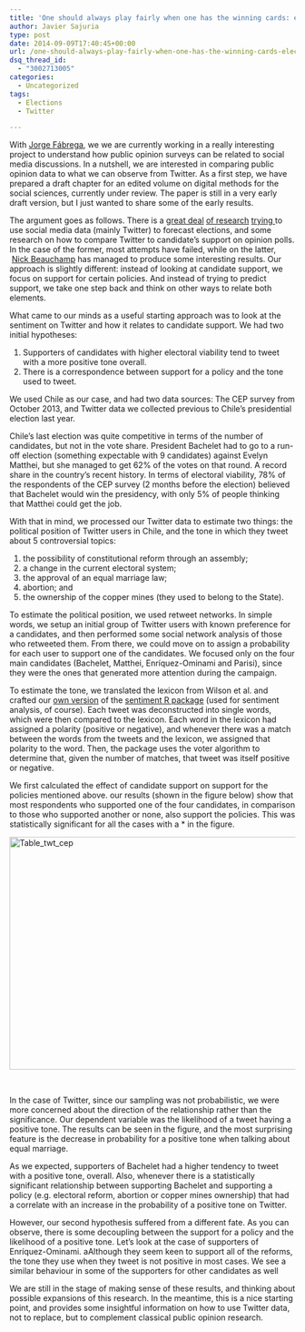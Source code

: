 ```yaml
---
title: 'One should always play fairly when one has the winning cards: electoral viability and Twitter sentiment'
author: Javier Sajuria
type: post
date: 2014-09-09T17:40:45+00:00
url: /one-should-always-play-fairly-when-one-has-the-winning-cards-electoral-viability-and-twitter-sentiment/
dsq_thread_id:
  - "3002713005"
categories:
  - Uncategorized
tags:
  - Elections
  - Twitter

---
```

With [Jorge Fábrega][1], we we are currently working in a really interesting project to understand how public opinion surveys can be related to social media discussions. In a nutshell, we are interested in comparing public opinion data to what we can observe from Twitter. As a first step, we have prepared a draft chapter for an edited volume on digital methods for the social sciences, currently under review. The paper is still in a very early draft version, but I just wanted to share some of the early results.

The argument goes as follows. There is a <a href="https://www.google.co.uk/url?sa=t&rct=j&q=&esrc=s&source=web&cd=1&cad=rja&uact=8&ved=0CCEQFjAA&url=http%3A%2F%2Farxiv.org%2Fabs%2F1204.6441&ei=djkPVNTgOsKVav2cgMgN&usg=AFQjCNH2dTMSbsk6aNcdafaOdSjjpVNpAQ&sig2=YGzGHx8ORzAtclFetfjZEg&bvm=bv.74649129,d.ZWU" target="_blank">great deal</a> <a href="http://www.tandfonline.com/doi/abs/10.1080/17512786.2012.663610" target="_blank">of research</a> <a href="http://ssc.sagepub.com/content/early/2010/09/24/0894439310386557.abstract" target="_blank">trying </a>to use social media data (mainly Twitter) to forecast elections, and some research on how to compare Twitter to candidate&#8217;s support on opinion polls. In the case of the former, most attempts have failed, while on the latter,  <a href="https://www.google.co.uk/url?sa=t&rct=j&q=&esrc=s&source=web&cd=4&cad=rja&uact=8&ved=0CDwQFjAD&url=http%3A%2F%2Fwww.kenbenoit.net%2Fpdfs%2FNDATAD2013%2FBeauchamp_twitterpolls_2.pdf&ei=TzkPVLLEHdDXaq-OgegB&usg=AFQjCNFZ3whmeTwt47rRKxrHdVEsiGvYsg&sig2=gLJ9RfX6NithL7FDFiAlEA" target="_blank">Nick Beauchamp</a> has managed to produce some interesting results. Our approach is slightly different: instead of looking at candidate support, we focus on support for certain policies. And instead of trying to predict support, we take one step back and think on other ways to relate both elements.

What came to our minds as a useful starting approach was to look at the sentiment on Twitter and how it relates to candidate support. We had two initial hypotheses:

  1. Supporters of candidates with higher electoral viability tend to tweet with a more positive tone overall.
  2. There is a correspondence between support for a policy and the tone used to tweet.

We used Chile as our case, and had two data sources: The CEP survey from October 2013, and Twitter data we collected previous to Chile&#8217;s presidential election last year.

Chile&#8217;s last election was quite competitive in terms of the number of candidates, but not in the vote share. President Bachelet had to go to a run-off election (something expectable with 9 candidates) against Evelyn Matthei, but she managed to get 62% of the votes on that round. A record share in the country&#8217;s recent history. In terms of electoral viability, 78% of the respondents of the CEP survey (2 months before the election) believed that Bachelet would win the presidency, with only 5% of people thinking that Matthei could get the job.

With that in mind, we processed our Twitter data to estimate two things: the political position of Twitter users in Chile, and the tone in which they tweet about 5 controversial topics:

  1. the possibility of constitutional reform through an assembly;
  2. a change in the current electoral system;
  3. the approval of an equal marriage law;
  4. abortion; and
  5. the ownership of the copper mines (they used to belong to the State).

To estimate the political position, we used retweet networks. In simple words, we setup an initial group of Twitter users with known preference for a candidates, and then performed some social network analysis of those who retweeted them. From there, we could move on to assign a probability for each user to support one of the candidates. We focused only on the four main candidates (Bachelet, Matthei, Enríquez-Ominami and Parisi), since they were the ones that generated more attention during the campaign.

To estimate the tone, we translated the lexicon from Wilson et al. and crafted our <a href="https://github.com/jsajuria/sentimiento" target="_blank">own version</a> of the <a href="https://github.com/timjurka/sentiment" target="_blank">sentiment R package</a> (used for sentiment analysis, of course). Each tweet was deconstructed into single words, which were then compared to the lexicon. Each word in the lexicon had assigned a polarity (positive or negative), and whenever there was a match between the words from the tweets and the lexicon, we assigned that polarity to the word. Then, the package uses the voter algorithm to determine that, given the number of matches, that tweet was itself positive or negative.

We first calculated the effect of candidate support on support for the policies mentioned above. our results (shown in the figure below) show that most respondents who supported one of the four candidates, in comparison to those who supported another or none, also support the policies. This was statistically significant for all the cases with a * in the figure.

[<img loading="lazy" class="aligncenter size-full wp-image-197" src="https://sajuria.com/wp-content/uploads/2014/09/Screen-Shot-2014-09-09-at-17.19.13.png" alt="Table_twt_cep" width="755" height="409" srcset="https://sajuria.com/wp-content/uploads/2014/09/Screen-Shot-2014-09-09-at-17.19.13.png 755w, https://sajuria.com/wp-content/uploads/2014/09/Screen-Shot-2014-09-09-at-17.19.13-300x162.png 300w, https://sajuria.com/wp-content/uploads/2014/09/Screen-Shot-2014-09-09-at-17.19.13-624x338.png 624w" sizes="(max-width: 709px) 85vw, (max-width: 909px) 67vw, (max-width: 984px) 61vw, (max-width: 1362px) 45vw, 600px" />][2]

&nbsp;

In the case of Twitter, since our sampling was not probabilistic, we were more concerned about the direction of the relationship rather than the significance. Our dependent variable was the likelihood of a tweet having a positive tone. The results can be seen in the figure, and the most surprising feature is the decrease in probability for a positive tone when talking about equal marriage.

As we expected, supporters of Bachelet had a higher tendency to tweet with a positive tone, overall. Also, whenever there is a statistically significant relationship between supporting Bachelet and supporting a policy (e.g. electoral reform, abortion or copper mines ownership) that had a correlate with an increase in the probability of a positive tone on Twitter.

However, our second hypothesis suffered from a different fate. As you can observe, there is some decoupling between the support for a policy and the likelihood of a positive tone. Let&#8217;s look at the case of supporters of Enríquez-Ominami. aAlthough they seem keen to support all of the reforms, the tone they use when they tweet is not positive in most cases. We see a similar behaviour in some of the supporters for other candidates as well

We are still in the stage of making sense of these results, and thinking about possible expansions of this research. In the meantime, this is a nice starting point, and provides some insightful information on how to use Twitter data, not to replace, but to complement classical public opinion research.

 [1]: http://www.twitter.com/jorgefabrega
 [2]: https://sajuria.com/wp-content/uploads/2014/09/Screen-Shot-2014-09-09-at-17.19.13.png